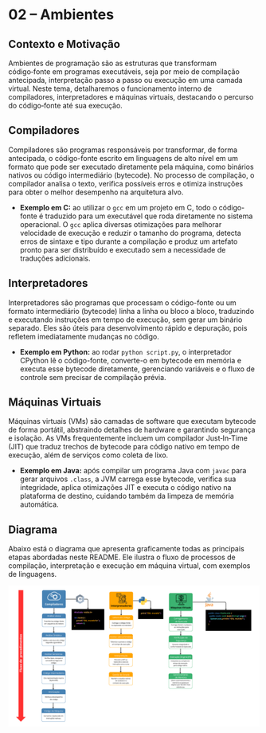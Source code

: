 # 02 – Ambientes

## Contexto e Motivação

Ambientes de programação são as estruturas que transformam código‑fonte em programas executáveis, seja por meio de compilação antecipada, interpretação passo a passo ou execução em uma camada virtual. Neste tema, detalharemos o funcionamento interno de compiladores, interpretadores e máquinas virtuais, destacando o percurso do código‑fonte até sua execução.

## Compiladores 
Compiladores são programas responsáveis por transformar, de forma antecipada, o código-fonte escrito em linguagens de alto nível em um formato que pode ser executado diretamente pela máquina, como binários nativos ou código intermediário (bytecode). No processo de compilação, o compilador analisa o texto, verifica possíveis erros e otimiza instruções para obter o melhor desempenho na arquitetura alvo.

- **Exemplo em C:** ao utilizar o `gcc` em um projeto em C, todo o código-fonte é traduzido para um executável que roda diretamente no sistema operacional. O `gcc` aplica diversas otimizações para melhorar velocidade de execução e reduzir o tamanho do programa, detecta erros de sintaxe e tipo durante a compilação e produz um artefato pronto para ser distribuído e executado sem a necessidade de traduções adicionais.

## Interpretadores
Interpretadores são programas que processam o código-fonte ou um formato intermediário (bytecode) linha a linha ou bloco a bloco, traduzindo e executando instruções em tempo de execução, sem gerar um binário separado. Eles são úteis para desenvolvimento rápido e depuração, pois refletem imediatamente mudanças no código.

 - **Exemplo em Python:** ao rodar `python script.py`, o interpretador CPython lê o código-fonte, converte-o em bytecode em memória e executa esse bytecode diretamente, gerenciando variáveis e o fluxo de controle sem precisar de compilação prévia.

## Máquinas Virtuais
Máquinas virtuais (VMs) são camadas de software que executam bytecode de forma portátil, abstraindo detalhes de hardware e garantindo segurança e isolação. As VMs frequentemente incluem um compilador Just‑In‑Time (JIT) que traduz trechos de bytecode para código nativo em tempo de execução, além de serviços como coleta de lixo.

- **Exemplo em Java:** após compilar um programa Java com `javac` para gerar arquivos `.class`, a JVM carrega esse bytecode, verifica sua integridade, aplica otimizações JIT e executa o código nativo na plataforma de destino, cuidando também da limpeza de memória automática.

## Diagrama
Abaixo está o diagrama que apresenta graficamente todas as principais etapas abordadas neste README. Ele ilustra o fluxo de processos de compilação, interpretação e execução em máquina virtual, com exemplos de linguagens.

![Diagrama sobre compiladores, Interpretadores e VM](diagrama-ambientes-lip.png)


